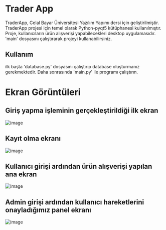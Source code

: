 # Trader App 
TraderApp, Celal Bayar Üniversitesi Yazılım Yapımı dersi için geliştirilmiştir.
TraderApp projesi için temel olarak Python-pyqt5 kütüphanesi kullanılmıştır. Proje, kullanıcıların ürün alışverişi yapabilecekleri desktop uygulamasıdır. 'main' dosyasını çalıştırarak projeyi kullanabilirsiniz.

## Kullanım 
ilk başta 'database.py' dosyasını çalıştırıp database oluşturmanız gerekmektedir. Daha sonrasında 'main.py' ile programı çalıştırın. 

# Ekran Görüntüleri 
## Giriş yapma işleminin gerçekleştirildiği ilk ekran
![image](https://user-images.githubusercontent.com/71029563/118358946-b9f63700-b589-11eb-940f-a3c9dd3f50b3.png)
## Kayıt olma ekranı
![image](https://user-images.githubusercontent.com/71029563/118359268-6389f800-b58b-11eb-91d7-e5a130f5d543.png)
## Kullanıcı girişi ardından ürün alışverişi yapılan ana ekran 
![image](https://user-images.githubusercontent.com/71029563/118359210-20c82000-b58b-11eb-9086-3c0b2607242b.png)
## Admin girişi ardından kullanıcı hareketlerini onayladığımız panel ekranı
![image](https://user-images.githubusercontent.com/71029563/118359431-0fcbde80-b58c-11eb-927a-3c4fee125d31.png)
